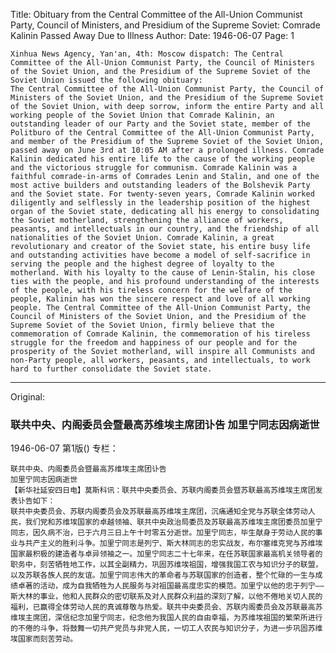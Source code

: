 Title: Obituary from the Central Committee of the All-Union Communist Party, Council of Ministers, and Presidium of the Supreme Soviet: Comrade Kalinin Passed Away Due to Illness
Author:
Date: 1946-06-07
Page: 1

    Xinhua News Agency, Yan'an, 4th: Moscow dispatch: The Central Committee of the All-Union Communist Party, the Council of Ministers of the Soviet Union, and the Presidium of the Supreme Soviet of the Soviet Union issued the following obituary:
    The Central Committee of the All-Union Communist Party, the Council of Ministers of the Soviet Union, and the Presidium of the Supreme Soviet of the Soviet Union, with deep sorrow, inform the entire Party and all working people of the Soviet Union that Comrade Kalinin, an outstanding leader of our Party and the Soviet state, member of the Politburo of the Central Committee of the All-Union Communist Party, and member of the Presidium of the Supreme Soviet of the Soviet Union, passed away on June 3rd at 10:05 AM after a prolonged illness. Comrade Kalinin dedicated his entire life to the cause of the working people and the victorious struggle for communism. Comrade Kalinin was a faithful comrade-in-arms of Comrades Lenin and Stalin, and one of the most active builders and outstanding leaders of the Bolshevik Party and the Soviet state. For twenty-seven years, Comrade Kalinin worked diligently and selflessly in the leadership position of the highest organ of the Soviet state, dedicating all his energy to consolidating the Soviet motherland, strengthening the alliance of workers, peasants, and intellectuals in our country, and the friendship of all nationalities of the Soviet Union. Comrade Kalinin, a great revolutionary and creator of the Soviet state, his entire busy life and outstanding activities have become a model of self-sacrifice in serving the people and the highest degree of loyalty to the motherland. With his loyalty to the cause of Lenin-Stalin, his close ties with the people, and his profound understanding of the interests of the people, with his tireless concern for the welfare of the people, Kalinin has won the sincere respect and love of all working people. The Central Committee of the All-Union Communist Party, the Council of Ministers of the Soviet Union, and the Presidium of the Supreme Soviet of the Soviet Union, firmly believe that the commemoration of Comrade Kalinin, the commemoration of his tireless struggle for the freedom and happiness of our people and for the prosperity of the Soviet motherland, will inspire all Communists and non-Party people, all workers, peasants, and intellectuals, to work hard to further consolidate the Soviet state.



<hr /> 

Original: 


### 联共中央、内阁委员会暨最高苏维埃主席团讣告  加里宁同志因病逝世

1946-06-07
第1版()
专栏：

    联共中央、内阁委员会暨最高苏维埃主席团讣告
    加里宁同志因病逝世
    【新华社延安四日电】莫斯科讯：联共中央委员会、苏联内阁委员会暨苏联最高苏维埃主席团发表讣告如下：
    联共中央委员会、苏联内阁委员会及苏联最高苏维埃主席团，沉痛通知全党与苏联全体劳动人民，我们党和苏维埃国家的卓越领袖、联共中央政治局委员及苏联最高苏维埃主席团委员加里宁同志，因久病不治，已于六月三日上午十时零五分逝世。加里宁同志，毕生献身于劳动人民的事业与共产主义的胜利斗争。加里宁同志是列宁、斯大林同志的忠实战友，布尔塞维克党与苏维埃国家最积极的建造者与卓异领袖之一。加里宁同志二十七年来，在任苏联国家最高机关领导者的职务中，刻苦牺牲地工作，以其全副精力，巩固苏维埃祖国，增强我国工农与知识分子的联盟，以及苏联各族人民的友谊。加里宁同志伟大的革命者与苏联国家的创造者，整个忙碌的一生与成绩卓著的活动，成为自我牺牲为人民服务与对祖国最高度忠实的模范。加里宁以他的忠于列宁——斯大林的事业，他和人民群众的密切联系及对人民群众利益的深刻了解，以他不倦地关切人民的福利，已赢得全体劳动人民的真诚尊敬与热爱。联共中央委员会、苏联内阁委员会及苏联最高苏维埃主席团，深信纪念加里宁同志，纪念他为我国人民的自由幸福，为苏维埃祖国的繁荣所进行的不倦的斗争，将鼓舞一切共产党员与非党人民，一切工人农民与知识分子，为进一步巩固苏维埃国家而刻苦劳动。
